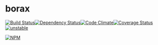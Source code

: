 # borax

[![Build Status](https://travis-ci.org/kane-thornwyrd/borax.svg?branch=master)](https://travis-ci.org/kane-thornwyrd/borax)[![Dependency Status](https://gemnasium.com/badges/github.com/kane-thornwyrd/borax.svg)](https://gemnasium.com/github.com/kane-thornwyrd/borax)[![Code Climate](https://codeclimate.com/github/kane-thornwyrd/borax/badges/gpa.svg)](https://codeclimate.com/github/kane-thornwyrd/borax)[![Coverage Status](https://coveralls.io/repos/github/kane-thornwyrd/borax/badge.svg?branch=master)](https://coveralls.io/github/kane-thornwyrd/borax?branch=master)[![unstable](http://badges.github.io/stability-badges/dist/unstable.svg)](http://github.com/badges/stability-badges)


[![NPM](https://nodei.co/npm/borax.png?downloads=true&downloadRank=true&stars=true)](https://nodei.co/npm/borax/)
